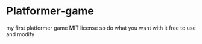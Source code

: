 # Platformer-game

my first platformer game MIT license so do what you want with it free to use and modify
